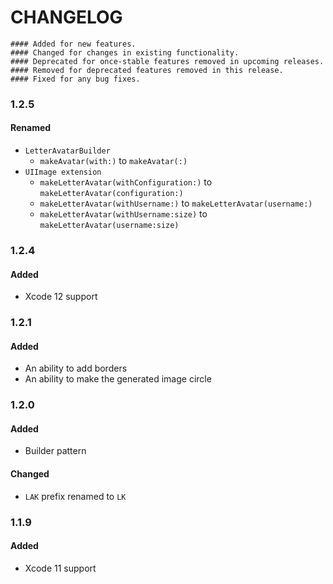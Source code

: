 # CHANGELOG

```
#### Added for new features.
#### Changed for changes in existing functionality.
#### Deprecated for once-stable features removed in upcoming releases.
#### Removed for deprecated features removed in this release.
#### Fixed for any bug fixes.
```

### 1.2.5
#### Renamed
- `LetterAvatarBuilder`
  - `makeAvatar(with:)` to `makeAvatar(:)`
- `UIImage extension`
  - `makeLetterAvatar(withConfiguration:)` to `makeLetterAvatar(configuration:)`
  - `makeLetterAvatar(withUsername:)` to `makeLetterAvatar(username:)`
  - `makeLetterAvatar(withUsername:size)` to `makeLetterAvatar(username:size)`

### 1.2.4
#### Added
- Xcode 12 support

### 1.2.1
#### Added
- An ability to add borders
- An ability to make the generated image circle

### 1.2.0
#### Added
- Builder pattern

#### Changed
- `LAK` prefix renamed to `LK`

### 1.1.9
#### Added
- Xcode 11 support